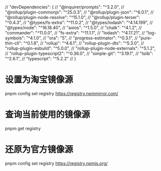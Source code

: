   // "devDependencies": {
  //   "@inquirer/prompts": "^3.2.0",
  //   "@rollup/plugin-commonjs": "^25.0.3",
  //   "@rollup/plugin-json": "^6.0.1", 
  //   "@rollup/plugin-node-resolve": "^15.1.0", 
  //   "@rollup/plugin-terser": "^0.4.3", 
  //   "@types/fs-extra": "^11.0.2",
  //   "@types/lodash": "^4.14.199",
  //   "@types/node": "^16.18.40",
  //   "axios": "^1.5.0",
  //   "chalk": "^4.1.2",
  //   "commander": "^11.0.0",
  //   "fs-extra": "^11.1.1",
  //   "lodash": "^4.17.21",
  //   "log-symbols": "^4.1.0",
  //   "ora": "5",
  //   "progress-estimator": "^0.3.1",
  //   "pure-thin-cli": "^0.1.8",
  //   "rollup": "^4.6.1",
  //   "rollup-plugin-dts": "^5.3.0", 
  //   "rollup-plugin-esbuild": "^5.0.0",
  //   "rollup-plugin-node-externals": "^5.1.2",
  //   "rollup-plugin-typescript2": "^0.36.0",
  //   "simple-git": "^3.19.1",
  //   "tslib": "^2.6.1",
  //   "typescript": "^5.2.2"
  // }


# 设置为淘宝镜像源
pnpm config set registry https://registry.npmmirror.com/

# 查询当前使用的镜像源
 pnpm get registry

# 还原为官方镜像源
 pnpm config set registry https://registry.npmjs.org/